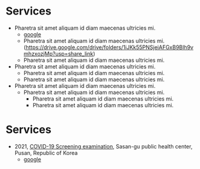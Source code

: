# Services
- Pharetra sit amet aliquam id diam maecenas ultricies mi.
  - [google](https://www.google.com)
  - Pharetra sit amet aliquam id diam maecenas ultricies mi.(https://drive.google.com/drive/folders/1iJKk55PNSjeiAFGxB9Blh9vmhzxozjMp?usp=share_link)
  - Pharetra sit amet aliquam id diam maecenas ultricies mi.
- Pharetra sit amet aliquam id diam maecenas ultricies mi.
  - Pharetra sit amet aliquam id diam maecenas ultricies mi.
  - Pharetra sit amet aliquam id diam maecenas ultricies mi.
- Pharetra sit amet aliquam id diam maecenas ultricies mi.
  - Pharetra sit amet aliquam id diam maecenas ultricies mi.
    - Pharetra sit amet aliquam id diam maecenas ultricies mi.
    - Pharetra sit amet aliquam id diam maecenas ultricies mi.

# Services
- 2021, [COVID-19 Screening examination](https://drive.google.com/drive/folders/1O9fdK7SeAlcBQ6O_1teIl9w_Pveu31t3?usp=share_link), Sasan-gu public health center, Pusan, Republic of Korea
  - [google](https://www.google.com)
